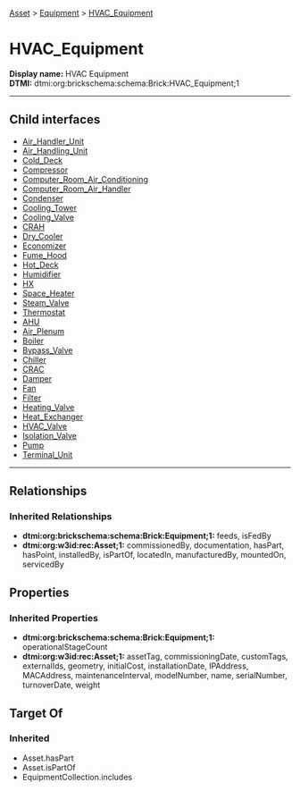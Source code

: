 [Asset](../../Asset.md) > [Equipment](../Equipment.md) > [HVAC_Equipment](.)
# HVAC_Equipment

**Display name:** HVAC Equipment<br />
**DTMI:** dtmi:org:brickschema:schema:Brick:HVAC_Equipment;1

---


## Child interfaces
* [Air_Handler_Unit](Air_Handler_Unit.md)
* [Air_Handling_Unit](Air_Handling_Unit.md)
* [Cold_Deck](Cold_Deck.md)
* [Compressor](Compressor.md)
* [Computer_Room_Air_Conditioning](Computer_Room_Air_Conditioning.md)
* [Computer_Room_Air_Handler](Computer_Room_Air_Handler.md)
* [Condenser](Condenser.md)
* [Cooling_Tower](Cooling_Tower.md)
* [Cooling_Valve](Cooling_Valve.md)
* [CRAH](CRAH.md)
* [Dry_Cooler](Dry_Cooler.md)
* [Economizer](Economizer.md)
* [Fume_Hood](Fume_Hood.md)
* [Hot_Deck](Hot_Deck.md)
* [Humidifier](Humidifier.md)
* [HX](HX.md)
* [Space_Heater](Space_Heater.md)
* [Steam_Valve](Steam_Valve.md)
* [Thermostat](Thermostat.md)
* [AHU](AHU/AHU.md)
* [Air_Plenum](Air_Plenum/Air_Plenum.md)
* [Boiler](../Water_Heater/Boiler/Boiler.md)
* [Bypass_Valve](Bypass_Valve/Bypass_Valve.md)
* [Chiller](Chiller/Chiller.md)
* [CRAC](CRAC/CRAC.md)
* [Damper](Damper/Damper.md)
* [Fan](Fan/Fan.md)
* [Filter](Filter/Filter.md)
* [Heating_Valve](Heating_Valve/Heating_Valve.md)
* [Heat_Exchanger](Heat_Exchanger/Heat_Exchanger.md)
* [HVAC_Valve](../Valve/HVAC_Valve/HVAC_Valve.md)
* [Isolation_Valve](Isolation_Valve/Isolation_Valve.md)
* [Pump](Pump/Pump.md)
* [Terminal_Unit](Terminal_Unit/Terminal_Unit.md)

---
## Relationships
### Inherited Relationships
* **dtmi:org:brickschema:schema:Brick:Equipment;1:** feeds, isFedBy
* **dtmi:org:w3id:rec:Asset;1:** commissionedBy, documentation, hasPart, hasPoint, installedBy, isPartOf, locatedIn, manufacturedBy, mountedOn, servicedBy
## Properties
### Inherited Properties
* **dtmi:org:brickschema:schema:Brick:Equipment;1:** operationalStageCount
* **dtmi:org:w3id:rec:Asset;1:** assetTag, commissioningDate, customTags, externalIds, geometry, initialCost, installationDate, IPAddress, MACAddress, maintenanceInterval, modelNumber, name, serialNumber, turnoverDate, weight
## Target Of
### Inherited
* Asset.hasPart
* Asset.isPartOf
* EquipmentCollection.includes

